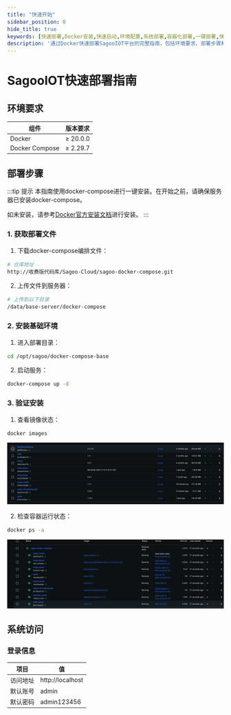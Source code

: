 ```yaml
---
title: "快速开始"
sidebar_position: 0
hide_title: true
keywords: [快速部署,Docker安装,快速启动,环境配置,系统部署,容器化部署,一键部署,快速入门,系统安装,Docker Compose]
description: '通过Docker快速部署SagooIOT平台的完整指南，包括环境要求、部署步骤和系统访问方法的详细说明。'
---
```


# SagooIOT快速部署指南

## 环境要求
| 组件 | 版本要求 |
|------|----------|
| Docker | ≥ 20.0.0 |
| Docker Compose | ≥ 2.29.7 |


## 部署步骤

:::tip 提示
本指南使用docker-compose进行一键安装。在开始之前，请确保服务器已安装docker-compose。

如未安装，请参考[Docker官方安装文档](https://docs.docker.com/compose/install/)进行安装。
:::

### 1. 获取部署文件

1. 下载docker-compose编排文件：
```bash
# 仓库地址
http://收费版代码库/Sagoo-Cloud/sagoo-docker-compose.git
```

2. 上传文件到服务器：
```bash
# 上传到以下目录
/data/base-server/docker-compose
```

### 2. 安装基础环境

1. 进入部署目录：
```bash
cd /opt/sagoo/docker-compose-base
```

2. 启动服务：
```bash
docker-compose up -d
```

### 3. 验证安装

1. 查看镜像状态：
```bash
docker images
```

![Docker镜像列表](../imgs/install/image-2024112517324787000598.png)

2. 检查容器运行状态：
```bash
docker ps -a
```

![Docker容器状态](../imgs/install/image-2024112517324781845417.png)

## 系统访问

### 登录信息

| 项目 | 值 |
|------|-----|
| 访问地址 | http://localhost |
| 默认账号 | admin |
| 默认密码 | admin123456 |
